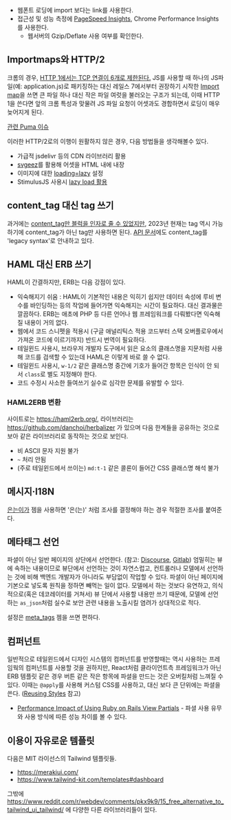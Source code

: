 * 웹폰트 로딩에 import 보다는 link를 사용한다.
* 접근성 및 성능 측정에 [PageSpeed Insights](https://pagespeed.web.dev), Chrome Performance Insights를 사용한다.
    * 웹서버의 Gzip/Deflate 사용 여부를 확인한다.

## Importmaps와 HTTP/2

크롬의 경우, [HTTP 1에서는 TCP 연결이 6개로 제한된다.](https://stackoverflow.com/a/29564247) JS를 사용할 때 하나의 JS파일(예: application.js)로 패키징하는 대신 레일스 7에서부터 권장하기 시작한 [Import map](https://github.com/rails/importmap-rails)을 쓰면 큰 파일 하나 대신 작은 파일 여럿을 불러오는 구조가 되는데, 이때 HTTP 1을 쓴다면 앞의 크롬 특성과 맞물려 JS 파일 요청이 어셋과도 경합하면서 로딩이 매우 늦어지게 된다.

[관련 Puma 이슈](https://github.com/puma/puma/issues/2697)

이러한 HTTP/2로의 이행이 원활하지 않은 경우, 다음 방법들을 생각해볼수 있다.

* 가급적 jsdelivr 등의 CDN 라이브러리 활용
* [svgeez](https://github.com/jgarber623/svgeez)를 활용해 어셋을 HTML 내에 내장
* 이미지에 대한 [loading=lazy](https://developer.mozilla.org/en-US/docs/Web/HTML/Element/img#loading) 설정
* StimulusJS 사용시 [lazy load 활용](https://github.com/hotwired/stimulus-rails#usage-with-import-map)

## content_tag 대신 tag 쓰기

과거에는 [content_tag만 블럭을 인자로 줄 수 있었지만](https://stackoverflow.com/questions/20363506/rails-content-tag-vs-tag), 2023년 현재는 tag 역시 가능하기에 content_tag가 아닌 tag만 사용하면 된다. [API 문서](https://api.rubyonrails.org/classes/ActionView/Helpers/TagHelper.html#method-i-tag)에도 content_tag를 'legacy syntax'로 안내하고 있다.

## HAML 대신 ERB 쓰기

HAML이 간결하지만, ERB는 다음 강점이 있다.

* 익숙해지기 쉬움 : HAML이 기본적인 내용은 익히기 쉽지만 데이터 속성에 루비 변수를 바인딩하는 등의 작업에 들어가면 익숙해지는 시간이 필요하다. 대신 결과물은 깔끔하다. ERB는 애초에 PHP 등 다른 언어나 웹 프레임워크를 다뤄봤다면 익숙해질 내용이 거의 없다.
* 웹에서 코드 스니펫을 적용시 (구글 애널리틱스 적용 코드부터 스택 오버플로우에서 가져온 코드에 이르기까지) 반드시 번역이 필요하다.
* 테일윈드 사용시, 브라우저 개발자 도구에서 읽은 요소의 클래스명을 지문처럼 사용해 코드를 검색할 수 있는데 HAML은 이렇게 바로 쓸 수 없다.
* 테일윈드 사용시, `w-1/2` 같은 클래스명 중간에 기호가 들어간 항목은 인식이 안 되서 `class`로 별도 지정해야 한다.
* 코드 수정시 사소한 들여쓰기 실수로 심각한 문제를 유발할 수 있다.

### HAML2ERB 변환

사이트로는 https://haml2erb.org/, 라이브러리는 https://github.com/danchoi/herbalizer 가 있으며 다음 한계들을 공유하는 것으로 보아 같은 라이브러리로 동작하는 것으로 보인다.

* 비 ASCII 문자 지원 불가
* `~` 처리 안됨
* (주로 테일윈드에서 쓰이는) `md:t-1` 같은 콜론이 들어간 CSS 클래스명 해석 불가

## 메시지·I18N
[은는이가](https://github.com/keepcosmos/ununiga) 젬을 사용하면 '은(는)' 처럼 조사를 결정해야 하는 경우 적절한 조사를 붙여준다.

## 메타태그 선언

파셜이 아닌 일반 페이지의 상단에서 선언한다. (참고: [Discourse](https://github.com/discourse/discourse/blob/ff38bccb8030011ea88060dcd84547d0822aad96/app/views/groups/show.html.erb#L1), [Gitlab](https://gitlab.com/gitlab-org/gitlab/blob/a1ad57aa1e2b4fecc92990d9aafa0f73ad0ff593/app/views/admin/abuse_reports/index.html.haml#L1)) 엄밀히는 뷰에 속하는 내용이므로 뷰단에서 선언하는 것이 자연스럽고, 컨트롤러나 모델에서 선언하는 것에 비해 백엔드 개발자가 아니라도 부담없이 작업할 수 있다. 파셜이 아닌 페이지에 기본으로 넣도록 원칙을 정하면 빼먹는 일이 없다. 모델에서 하는 것보다 유연하고, 의식적으로(혹은 데코레이터를 거쳐서) 뷰 단에서 사용할 내용만 쓰기 때문에, 모델에 선언하는 `as_json`처럼 실수로 보안 관련 내용을 노출시킬 염려가 상대적으로 적다.

설정은 [meta_tags](https://github.com/kpumuk/meta-tags#using-metatags-in-view) 젬을 쓰면 편하다.

## 컴퍼넌트

일반적으로 테일윈드에서 디자인 시스템의 컴퍼넌트를 반영할때는 역시 사용하는 프레임웍의 컴퍼넌트를 사용할 것을 권하지만, React처럼 클라이언트측 프레임워크가 아닌 ERB 템플릿 같은 경우 버튼 같은 작은 항목에 파셜을 만드는 것은 오버킬처럼 느껴질 수 있다. 이때는 `@apply`를 사용해 커스텀 CSS를 사용하고, 대신 보다 큰 단위에는 파셜을 쓴다. ([Reusing Styles](https://tailwindcss.com/docs/reusing-styles#extracting-classes-with-apply) 참고)

* [Performance Impact of Using Ruby on Rails View Partials](https://scoutapm.com/blog/performance-impact-of-using-ruby-on-rails-view-partials) - 파셜 사용 유무와 사용 방식에 따른 성능 차이를 볼 수 있다.

## 이용이 자유로운 템플릿

다음은 MIT 라이선스의 Tailwind 템플릿들.

* https://merakiui.com/
* https://www.tailwind-kit.com/templates#dashboard

그밖에 https://www.reddit.com/r/webdev/comments/pkx9k9/15_free_alternative_to_tailwind_ui_tailwind/ 에 다양한 다른 라이브러리들이 있다.
